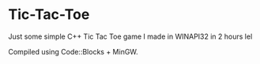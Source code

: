 # Tic-Tac-Toe
Just some simple C++ Tic Tac Toe game I made in WINAPI32 in 2 hours lel

Compiled using Code::Blocks + MinGW.
